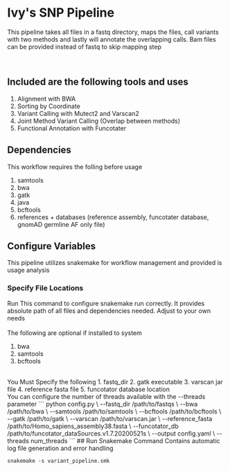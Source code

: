 # Ivy's SNP Pipeline
<p> This pipeline takes all files in a fastq directory, maps the files, call variants with two methods and lastly will annotate the overlapping calls. Bam files can be provided instead of fastq to skip mapping step</p> <br>

## Included are the following tools and uses <br>
1. Alignment with BWA
2. Sorting by Coordinate
3. Variant Calling with Mutect2 and Varscan2
4. Joint Method Variant Calling (Overlap between methods)
5. Functional Annotation with Funcotater

## Dependencies
This workflow requires the folling before usage
1. samtools
2. bwa
3. gatk
4. java
5. bcftools
6. references + databases (reference assembly, funcotater database, gnomAD germline AF only file)
   
## Configure Variables
This pipeline utilizes snakemake for workflow management and provided is usage analysis <br>

### Specify File Locations
Run This command to configure snakemake run correctly. It provides absolute path of all files and dependencies needed. Adjust to your own needs <br> <br>
The following are optional if installed to system
1. bwa
2. samtools
3. bcftools
<br>
You Must Specify the following
1. fastq_dir
2. gatk executable
3. varscan jar file
4. reference fasta file
5. funcotator database location
<br>
You can configure the number of threads available with the --threads parameter
```
python config.py \
   --fastq_dir /path/to/fastqs \
    --bwa /path/to/bwa \
    --samtools /path/to/samtools \
    --bcftools /path/to/bcftools \
    --gatk /path/to/gatk \
    --varscan /path/to/varscan.jar \
    --reference_fasta /path/to/Homo_sapiens_assembly38.fasta \
    --funcotator_db /path/to/funcotator_dataSources.v1.7.20200521s \
    --output config.yaml \
    --threads num_threads
```
## Run Snakemake Command
Contains automatic log file generation and error handling

```
snakemake -s variant_pipeline.smk
```
